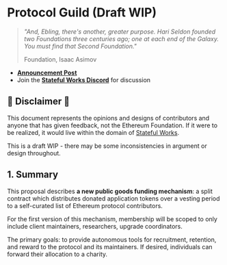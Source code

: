 # Protocol Guild (Draft WIP)

> *"And, Ebling, there's another, greater purpose. Hari Seldon founded two Foundations three centuries ago; one at each end of the Galaxy. You must find that Second Foundation."*
>
> Foundation, Isaac Asimov

- [**Announcement Post**](https://stateful.mirror.xyz/mEDvFXGCKdDhR-N320KRtsq60Y2OPk8rHcHBCFVryXY)
- Join the [**Stateful Works Discord**](https://discord.gg/t8zSZCvf3y) for discussion

## 🚨 Disclaimer 🚨

This document represents the opinions and designs of contributors and anyone that has given feedback, not the Ethereum Foundation. If it were to be realized, it would live within the domain of [Stateful Works](https://twitter.com/StatefulWorks).

This is a draft WIP - there may be some inconsistencies in argument or design throughout.

## 1. Summary

This proposal describes **a new public goods funding mechanism**: a split contract which distributes donated application tokens over a vesting period to a self-curated list of Ethereum protocol contributors.

For the first version of this mechanism, membership will be scoped to only include client maintainers, researchers, upgrade coordinators.

The primary goals: to provide autonomous tools for recruitment, retention, and reward to the protocol and its maintainers. If desired, individuals can forward their allocation to a charity.
